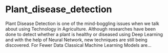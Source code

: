 # Plant_disease_detection
Plant Disease Detection is one of the mind-boggling issues when we talk about using Technology in Agriculture. Although researches have been done to detect whether a plant is healthy or diseased using Deep Learning and with the help of Neural Network, new techniques are still being discovered. For Fewer Data Classical Machine Learning Models are…
